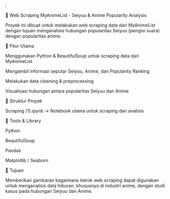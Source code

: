 :

📌 Web Scraping MyAnimeList - Seiyuu & Anime Popularity Analysis

Proyek ini dibuat untuk melakukan web scraping data dari MyAnimeList dengan tujuan menganalisis hubungan popularitas Seiyuu (pengisi suara) dengan popularitas anime.

🚀 Fitur Utama

Menggunakan Python & BeautifulSoup untuk scraping data dari MyAnimeList

Mengambil informasi seputar Seiyuu, Anime, dan Popularity Ranking

Melakukan data cleaning & preprocessing

Visualisasi hubungan antara popularitas Seiyuu dan Anime

📂 Struktur Proyek

Scraping (1).ipynb → Notebook utama untuk scraping dan analisis

🔧 Tools & Library

Python

BeautifulSoup

Pandas

Matplotlib / Seaborn

🎯 Tujuan

Memberikan gambaran bagaimana teknik web scraping dapat digunakan untuk menganalisis data hiburan, khususnya di industri anime, dengan studi kasus pada hubungan Seiyuu dan Anime.
